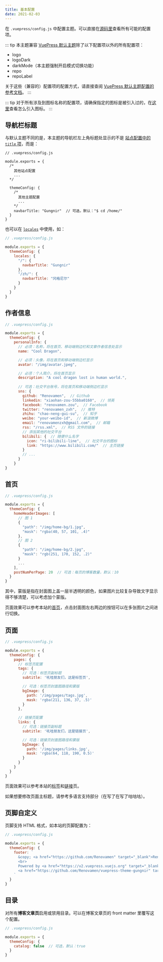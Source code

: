```yaml
---
title: 基本配置
date: 2021-02-03
---
```


在 `.vuepress/config.js` 中配置主题。可以直接在[源码里](https://github.com/Renovamen/vuepress-theme-gungnir/blob/main/packages/theme/src/shared/options.ts)查看所有可能的配置项。

::: tip
本主题兼容 [VuePress 默认主题](https://v2.vuepress.vuejs.org/zh/reference/default-theme/config.html)除了以下配置项以外的所有配置项：

- logo
- logoDark
- darkMode（本主题强制开启模式切换功能）
- repo
- repoLabel

关于这些（兼容的）配置项的配置方式，请直接查阅 [VuePress 默认主题配置的参考文档](https://v2.vuepress.vuejs.org/zh/reference/default-theme/config.html)。
:::

::: tip
对于所有涉及到图标名称的配置项，请确保指定的图标是被引入过的，在[这里](/zh/docs/advanced/icons/)查看怎么引入图标。
:::


## 导航栏标题

与默认主题不同的是，本主题的导航栏左上角标题处显示的不是 [站点配置中的 `title` 项](https://v2.vuepress.vuejs.org/zh/reference/config.html#title)，而是：

```js{14}
// .vuepress/config.js

module.exports = {
  /*
    其他站点配置
    ...
  */

  themeConfig: {
    /*
      其他主题配置
      ...
    */
    navbarTitle: "Gungnir"  // 可选，默认："$ cd /home/"
  }
}
```

也可以在 [`locales`](https://v2.vuepress.vuejs.org/zh/reference/default-theme/config.html#locales) 中使用，如：

```js
// .vuepress/config.js

module.exports = {
  themeConfig: {
    locales: {
      "/": {
        navbarTitle: "Gungnir"
      },
      "/zh/": {
        navbarTitle: "冈格尼尔"
      }
    }
  }
}
```


## 作者信息

```js
// .vuepress/config.js

module.exports = {
  themeConfig: {
    personalInfo: {
      // 必须：名称，将在首页、移动端侧边栏和文章作者信息处显示
      name: "Cool Dragon",

      // 必须：头像，将在首页和移动端侧边栏显示
      avatar: "/img/avatar.jpeg",

      // 必须：个人简介，将在首页显示
      description: "A cool dragon lost in human world.",
      
      // 可选：社交平台账号，将在首页和移动端侧边栏显示
      sns: {
        github: "Renovamen",  // Github
        linkedin: "xiaohan-zou-55bba0160",  // 领英
        facebook: "renovamen.zou",  // Facebook
        twitter: "renovamen_zxh",  // 推特
        zhihu: "chao-neng-gui-su",  // 知乎
        weibo: "your-weibo-id",  // 新浪微博
        email: "renovamenzxh@gmail.com",  // 邮箱
        rss: "/rss.xml",  // RSS 文件的链接
        // 添加其他的社交平台
        bilibili: {  // 随便什么名字
          icon: "ri-bilibili-line",  // 社交平台的图标
          link: "https://www.bilibili.com/"  // 主页链接
        }
        // ...
      }
    }
}
```

## 首页

```js
// .vuepress/config.js

module.exports = {
  themeConfig: {
    homeHeaderImages: [
      // 图 1
      {
        "path": "/img/home-bg/1.jpg",
        "mask": "rgba(40, 57, 101, .4)"
      },
      // 图 2
      {
        "path": "/img/home-bg/2.jpg",
        "mask": "rgb(251, 170, 152, .2)"
      }
      ...
    ],
    postNumPerPage: 20  // 可选：每页的博客数量，默认：10
  }
}
```

其中，蒙版是指在封面图上盖一层半透明的颜色，如果图片比较复杂导致文字显示得不够清楚，可以考虑加个蒙版。

页面效果可以参考本站的[首页](/)，点击封面图左右两边的按钮可以在多张图片之间进行切换。


## 页面

```js
// .vuepress/config.js

module.exports = {
  themeConfig: {
    pages: {
      // 标签页配置
      tags: {
        // 可选：标签页副标题
        subtitle: '吼哇朋友们，这是标签页',

        // 可选：标签页封面图路径和蒙版
        bgImage: {
          path: '/img/pages/tags.jpg',
          mask: 'rgba(211, 136, 37, .5)'
        }
      },

      // 链接页配置
      links: {
        // 可选：链接页副标题
        subtitle: '吼哇朋友们，这是链接页',

        // 可选：链接页封面图路径和蒙版
        bgImage: {
          path: '/img/pages/links.jpg',
          mask: 'rgba(64, 118, 190, 0.5)'
        }
      }
    }
  }
}
```

页面效果可以参考本站的[标签](/tags)和[链接](/links)页。

如果想要修改页面主标题，请参考多语言支持部分（在写了在写了咕咕咕）。


## 页脚自定义

页脚支持 HTML 格式，如本站的页脚配置为：

```js
// .vuepress/config.js

module.exports = {
  themeConfig: {
    footer: `
      &copy; <a href="https://github.com/Renovamen" target="_blank">Renovamen</a> 2018-2022
      <br>
      Powered by <a href="https://v2.vuepress.vuejs.org" target="_blank">VuePress</a> &
      <a href="https://github.com/Renovamen/vuepress-theme-gungnir" target="_blank">Gungnir</a>
    `
  }
}
```


## 目录

对所有**博客文章页**启用或禁用目录。可以在博客文章页的 front matter 里覆写这个配置。

```js
// .vuepress/config.js

module.exports = {
  themeConfig: {
    catalog: false  // 可选，默认：true
  }
}
```
